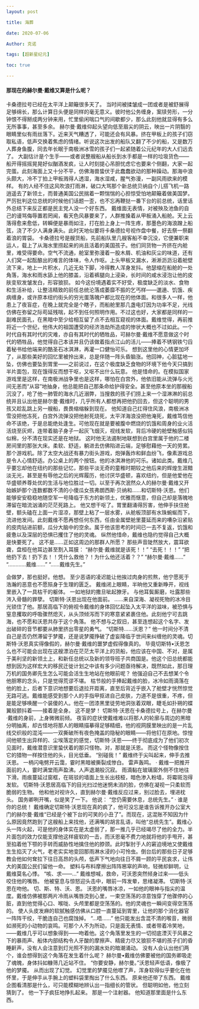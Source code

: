 ```yaml
---
layout: post

title: 海葬 

date: 2020-07-06

Author: 克诺

tags: [超新星纪元]

toc: true

---
```


#### 那现在的赫尔曼·戴维又算是什么呢？

  卡桑德拉号已经在太平洋上颠簸很多天了。
  当时间被揉皱成一团或者是被舒展得足够绵长，那么计算日头便是同样的毫无意义。彼时他公务缠身，案牍劳形，一分钟恨不得掰成两分钟来用，忙里偷闲喘口气的间歇都少，那么此刻他就显得有多么无所事事，甚至多余。
  赫尔曼·戴维仰起头望向低至眉尖的阴云，映出一片阴翳的眼睛里似有雨丝落下。近来️天气糟透了，可能还会有风暴。挤在甲板上的孩子们窃取私语，低声交换着焦虑的情绪。听说这次出发的船队又翻了不少的船，又是数万人葬身鱼腹，同去年长眠于南极洲冰雪的孩子们一起紧随着公元纪年的大人们远去了。
  大副估计是个生手——或者说整艘船从船长到水手都是一样的垃圾货色——船开得摇摇晃晃好似酗酒发疯，让人时刻提心吊胆忧虑它也要来个侧翻，大家一起完蛋。此刻海面上又十分不平，仿佛海兽蛰伏于此蠢蠢欲动的那种躁动。那海中浪头颇大，冷不丁拍上甲板溅得人透湿，海水湿咸，腥气弥漫，一副风雨欲来的模样。
  有的人经不住这风吹浪打雨淋，破口大骂那个新总统贝纳自个儿搭飞机一路逍遥去了新领土，而普通美国公民揣着一颗惴惴的心担惊受怕地颠簸着做美国梦。严厉批判这位总统的时候他们话题一歪，也不忘再鞭挞一番下台的前总统，话里话外总结下来反正都是民主党人没一个好东西。
  戴维面无表情，对被殃及池鱼的自己的谩骂侮辱置若罔闻，看天色风暴要来了，人群推搡着从甲板涌入船舱。天上云落得愈来愈低，转瞬便是暴雨如注，打在脸上身上一阵生疼，那墨色的海浪蹭上船弦，浇了不少人满身满头。此时天地似要将卡桑德拉号视作盘中餐，好去祭一祭翻着浪的胃袋。
  卡桑德拉号是艘货船，先前船队里几艘客船不幸沉没，它便兼职来运人，载上了从海水里捞起来的尚且活着的美国孩子。他们同货物一齐挤在内舱里，难受得要命。空气不流通，舱室里弥漫着一股木屑、机油和灰尘的味道，还有人们窝一起酝酿出的难言的体味，令人作呕。上头甲板又漏水，淅淅沥沥沿着舱壁流下来，地上一片积水，几近无处下脚，冷得教人浑身发抖。他瑟缩在船舱的一处角落，海水和雨水舔上他的膝盖，沿着裤腿向上浸染，长时间的咸水浸泡让他的皮肤变软发皱发白，形容狼狈。
  如今这份境遇着实不好受，极度缺乏的淡水、食物和生活补给，让整洁精致的前任总统沦落成萎靡不振的乞丐样——邋遢、饥饿、疾病缠身，或许原本纽约街头的穷光蛋落魄户都比现在的他体面。和很多人一样，他患上了夜盲症，在晚上就完全是个瞎子，而船舱里那几盏电灯因为功率不足，光线仿佛在弥留之际苟延残喘，起不到任何照明作用。不过这也好，大家都是同样的一副难民面孔，在黑暗中至少给相互留了点不去相互窥视的体面。戴维觉得，再前推将近一个世纪，他伟大的祖国遭受的经济浩劫所造成的惨状大概也不过如此。一个时代自有其时代的灾难，亦自有其时代的牺牲品，可赫尔曼·戴维不愿意做这个时代的牺牲品，他觉得自己本该并且仍该做着指点江山的活儿——捧着不锈钢铁勺舀着秘书给他端来的酷圣石冰淇淋，再灌一口健怡可乐。
  想到这里他的心情更加坏了，从那些美好的回忆里被拎出来，总是伴随一阵头昏脑涨。他回神，心脏猛地一坠，仿佛也要坠到胃里——之前说过，在这个极度缺乏食物的环境下他今天只搞到半片面包，现在饿得反而想干呕，又呕不出什么玩意。
  他是惜命的。在模拟国家游戏里是这样，在南极洲战争里也是这样，哪怕在白宫外，他依旧能从流弹与火光间无恙而“从容”地抽身，他总能把自己那条命给护得安全。甚至他原本坐的那艘船沉没了，呛了他一肺管的海水几近溺弊，当搜救的孩子们捞上来一个湿淋淋的前总统并且认出他是赫尔曼·戴维时，几乎所有人都想再把他扔回去，但这个聪明的男孩又趁乱跳上另一艘船，畏畏缩缩躲到现在。
  他知道自己扛得住风浪，南极洲冰雪没把他冻死，白宫外流弹没把他射死烧死，太平洋海浪没把他淹死，戴维笃信他命不该绝，于是总能绝处逢生。可他现在就是要被腹中燃烧的饥饿和周身的业火活活烧至灰烬，连带着脑子身子一起灰飞烟灭，视线发软，背后冷硬的舱壁触感似钝似棉，分不清在现实还是在地狱。
  这时他无法遏制地联想到白宫里属于他的二楼房间里的那张大床。柔软、舒适，躺进去仿佛陷进云端，足够慰藉他一天的劳累。那个游戏机。除了太空大战还有暴力街头游戏，炮弹轰炸和鲜血纷飞，像素游戏总是令人心情舒适。办公桌上的两个按钮。他的冰淇淋他的可乐。诸如此类。戴维几乎要忘却他在纽约的那些记忆，那些平淡无奇的童稚时期较之他后来的辉煌生涯黯淡无光，甚至是有辱他之后的光辉履历，他讨厌华盛顿，喜欢纽约，但是他爱他在华盛顿养尊处优的生活与地位胜过一切。以至于再次泯然众人的赫尔曼·戴维又开始嫉妒那个连数都数不清的小傻瓜女孩弗朗西斯·贝纳和……和切斯特·沃恩。他们能够安安稳稳地随空军一号降临于东方的新领土，优雅而惬意，但自己却是落魄地滞留在暗流汹涌的茫茫死路上。
  他又想干呕了。胃里翻涌得厉害，他伸手扶住舱壁，额头磕在上面一片湿凉，那壁上粘了一层水雾，从舱板顶部有水珠蜿蜒而下，流进他发间。此刻戴维不愿再想任何东西，任由金属壁舱里蔓延而来的嘈杂沿紧贴的皮肉钻进前额，瓜分大脑中的空余。属于他该思考的时间已一去不复返，饥饿和疲惫以及深层的恐惧已攫住了他的灵魂。
  纵然他惜命，戴维也隐约觉得自己大概是快要死了。
  这不是……正如这周边的那群人所愿？
  那些声音陡然放大，震耳欲聋，盘桓在他耳边甚至割入耳膜：
  “赫尔曼·戴维就是该死！！”
  “去死！！！”
  “把他扔下去！扔下去！！凭什么救他？！为什么他还活着？？”
  “赫尔曼·戴维……”
  “…………戴维……”
  “……戴维先生。”



  会做梦，那也挺好。他想。
  至少恶语的凌迟能让他挨过肉身的煎熬，他宁愿死于浩瀚的恶意也不愿殒身于生理的匮乏。
  戴维闭上眼睛，半晌他又重新睁开，视线里嵌入了一具枯干的躯体。
  一如地狱的撒旦呲起獠牙。
  与他耳鬓厮磨，吐露那些涔入骨髓的罪孽。
  切斯特·沃恩出现在他面前。
  ……来自深海、凝视死物的冰冷目光锁住了他。那居高临下的俯视令戴维的身体回忆起坠入太平洋的滋味，被恐惧与窒息攫取的呼吸骤然熄灭，从头顶倾泻而下的寒意紧紧裹住他。此刻他宁可去跳海，也不愿和沃恩共存于这个角落。
  他不想与之叙旧，甚至连想起这个名字、发出破碎的音节都要从肺里挤出零星的勇气。
  “切斯特……沃恩？”
  他一时间分不清自己是否仍然滞留于梦魇，还是说梦魇挣破了虚妄降临于世间来纠缠他的灵魂。切斯特·沃恩真实得像假的，赫尔曼·戴维的噩梦虚假得像真的。
  毕竟切斯特•沃恩怎么也不可能会出现在这艘漂泊在茫茫太平洋上的货船，他应该在中国、不对，是属于美利坚的新领土上，和新任总统以及新的领导班子共商国是。他这个旧总统都能想到因为这样宏大的移民迁徙计划之中该有多少问题亟待解决，既然如此，那日理万机的国务卿先生怎么可能会活生生地站在他眼前呢？
  他强迫自己不去想某个令他胆寒的念头，只是觉得荒谬不堪。
  枯节般的手捧起戴维的脸，冰冷如雨滴落在他的脸上，后者下意识地想要后退拉开距离，直至后背近乎嵌入了舱壁才恍然惊觉无路可逃。戴维能感受到那个人的手指甲抠进自己皮肤，力道不是很重，不疼，但是能足够唤醒一个装傻的人。他在一团漆黑里徒劳地洞张着双眼，睫毛如扑朔的蝶翼般颤抖着——接着是全身。
  这不是梦！
  切斯特·沃恩在卡桑德拉号上，在赫尔曼·戴维的身前，上身微微前倾。
  夜盲的症状使戴维难以将那人的轮廓与周边的黑暗分明抽离，却古怪地将那人的眼睛描摹得足够精细，他的视网膜里映出的是一片乱线交织般的混沌——一双撕破所有夜色掩盖的隐秘的眼睛——将他钉在原地。惊惶间他顿生出异样的、尘埃落定的感觉，切斯特·沃恩——终于彻底成为了他们初次见面时，戴维潜意识里蛰伏着的那只怪物。对，那就是沃恩。
  而这个怪物像按住它的猎物一样按住他的头，目光低垂。
  “别碰我！”
  戴维终于尖叫起来，伸手去推沃恩。
  一柄闪电劈开云霭，霎时黑暗被撕裂成惨白。
  雷声轰鸣。
  ·
  戴维一把推开面前的人，霎时满堂雨声盈沸。人声退潮般沉寂。
  雨滴黏在玻璃窗外侧不住地往下滑。雨痕蔓延过窗框，在斑驳的墙面上生长出枝桠，暗色渗入粉墙，将霉斑泡得发软。
  切斯特·沃恩居高临下的目光扫过他迷惘未消的脸，仿佛在凝视一只柔软而脆弱的生物。
  他和他对视许久，直到赫尔曼·戴维反应过来，别过脸去，埋进枕头。
  国务卿咧开嘴，似是笑了一下。
  他说：
  “您仍需要休息，总统先生。”
  ·
  谁是你的总统！
  戴维确定切斯特·沃恩现在真的疯了，他可没忘是谁告诉推开办公室大门的赫尔曼·戴维“已经是个被下台的可笑的小丑了”。而现在，这混账不知因为什么原因竟然跑到了这艘船上来找他，还满嘴的胡言乱语，叫他“总统先生”。戴维心头一阵火起，可是他的身体实在是太虚弱了，那一推几乎已经竭尽了他的全力。半片面包的效力仅能支撑他这样疲软的一击，而沃恩毫不费力地就将他的手甩开，甚至掐着他下颚的手转而威胁性地擒住他的脖颈。此时掣肘于人的窘迫境地又使戴维生生掐灭了火气，老老实实地变回那雨淋水浸的小可怜虫。倒台后的那些日子足够教会他如何耷拉下往日高昂的头颅，低声下气地向往日不屑一顾的平民哀求，让伟大的美国公民们留他一命。
  塑料与布料摩擦出阵阵窸窣的声响，轻微却鲜明，让戴维莫名心悸。
  “咳、求——…”
  戴维想喊，救命，可沃恩突然倾身过来——低头咬住他的嘴唇。
  他被窒息与惊怒迎头击中，眼前一阵发晕，思绪凝滞。
  切斯特·沃恩在吻他。
  切、斯、特、沃、恩。
  沃恩的嘴唇冰凉，一如他的眼神与指尖的温度。戴维仿佛被那两片冷雨从嘴唇烫到心里，一束空荡荡的凉意蚀穿了他骤停的心脏，直到他觉得心口、喉咙、头颅里都是空荡荡的。他的灵魂也一瞬间变得空荡荡的。
  使人头皮发麻的软腻触感仿佛从口腔一直蔓延到胃里，让他的那个消化器官一阵阵干绞，干脆连自己也腐蚀掉。
  “…唔……”
  他只能发出含混不清的喉音，微弱如濒死的小动物的哀鸣。可那个人不为所动，只是面无表情、或者带着冷笑地，——戴维几乎可以想象得到——吻着他。这个角落里发生的一切彻底湮灭于风暴之下的暴雨声、船体内部结构令人牙酸的摩擦声、精疲力尽又狼狈不堪的孩子们的昏睡鼾声，没有人会注意到灯光照不到的漏水处的暗潮涌动。
  没有人会认出他们两个，谁会想得到这个角落在发生着什么呢？
  赫尔曼•戴维仿佛要被他的国务卿吸走了魂魄，身体抖如糠筛几近站不住。
  “你要安静，赫尔曼。”沃恩轻声低语，像极了他的梦魇。
  从而出现了幻觉。
  幻觉里的梦魇见他噤了声，浑身软得似乎要化在他怀里，于是伸手从手腕上的塑料袋里掏出了什么东西。
  原来他还带了东西。
  戴维企图看清那是什么，可只能模糊地辨认出一指细长的管状。
  但聪明如他，他立刻猜到了。
  他一下子疯狂地挣扎起来。
  那是一个注射器。
  他知道那里面是什么东西。